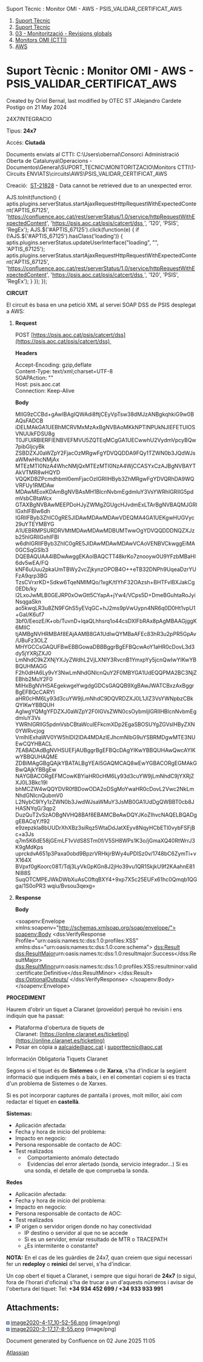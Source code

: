Suport Tècnic : Monitor OMI - AWS - PSIS\_VALIDAR\_CERTIFICAT\_AWS  

1.  [Suport Tècnic](index.html)
2.  [Suport Tècnic](13893782.html)
3.  [03 - Monitorització - Revisions globals](26313327.html)
4.  [Monitors OMI (CTTI)](26313608.html)
5.  [AWS](AWS_100008616.html)

Suport Tècnic : Monitor OMI - AWS - PSIS\_VALIDAR\_CERTIFICAT\_AWS
==================================================================

Created by Oriol Bernal, last modified by OTEC ST JAlejandro Cardete Postigo on 21 May 2024

24X7INTEGRACIO

Tipus: **24x7**

Accés: **Ciutadà**

Documents enviats al CTTI: C:\\Users\\obernal\\Consorci Administració Oberta de Catalunya\\Operacions - Documentos\\General\\SUPORT\_TECNIC\\MONITORITZACIO\\Monitors CTTI\\1- Circuits ENVIATS\\circuits\\AWS\\PSIS\_VALIDAR\_CERTIFICAT\_AWS

Creació:  [ST-21828](https://contacte.aoc.cat/browse/ST-21828?src=confmacro) - Data cannot be retrieved due to an unexpected error.

AJS.toInit(function() { aptis.plugins.serverStatus.startAjaxRequestHttpRequestWithExpectedContent('APTIS\_67125', 'https://confluence.aoc.cat/rest/serverStatus/1.0/service/httpRequestWithExpectedContent', 'https://psis.aoc.cat/psis/catcert/dss ', '120', 'PSIS', 'RegEx'); AJS.$('#APTIS\_67125').click(function(e) { if (!AJS.$('#APTIS\_67125').hasClass('loading')) { aptis.plugins.serverStatus.updateUserInterface("loading", "", 'APTIS\_67125'); aptis.plugins.serverStatus.startAjaxRequestHttpRequestWithExpectedContent('APTIS\_67125', 'https://confluence.aoc.cat/rest/serverStatus/1.0/service/httpRequestWithExpectedContent', 'https://psis.aoc.cat/psis/catcert/dss ', '120', 'PSIS', 'RegEx'); } }); });

**CIRCUIT**

El circuit és basa en una petició XML al servei SOAP DSS de PSIS desplegat a AWS:

1.  **Request**
    
    POST [https://psis.aoc.cat/psis/catcert/dss](https://psis.aoc.cat/psis/catcert/dss) 
    
    **Headers**
    
    Accept-Encoding: gzip,deflate  
    Content-Type: text/xml;charset=UTF-8  
    SOAPAction: ""  
    Host: psis.aoc.cat  
    Connection: Keep-Alive
    
    **Body**
    
    <Envelope xmlns="http://schemas.xmlsoap.org/soap/envelope/" xmlns:urn="urn:oasis:names:tc:dss:1.0:core:schema" xmlns:xd="http://www.w3.org/2000/09/xmldsig#">
      <Body>
        <urn:VerifyRequest Profile="urn:oasis:names:tc:dss:1.0:profiles:XSS">
          <urn:SignatureObject>
            <urn:Other>
              <xd:X509Data>
                <xd:X509Certificate>MIIG9zCCBd+gAwIBAgIQWAdi8ftjCEyVpTsw38dMJzANBgkqhkiG9w0BAQsFADCB
    iDELMAkGA1UEBhMCRVMxMzAxBgNVBAoMKkNPTlNPUkNJIEFETUlOSVNUUkFDSU8g
    T0JFUlRBIERFIENBVEFMVU5ZQTEqMCgGA1UECwwhU2VydmVpcyBQw7pibGljcyBk
    ZSBDZXJ0aWZpY2FjacOzMRgwFgYDVQQDDA9FQy1TZWN0b3JQdWJsaWMwHhcNMjAx
    MTEzMTI0NzA4WhcNMjQxMTEzMTI0NzA4WjCCASYxCzAJBgNVBAYTAkVTMR8wHQYD
    VQQKDBZPcmdhbml0emFjacOzIGRlIHByb3ZhMRgwFgYDVQRhDA9WQVRFUy1RMDAw
    MDAwMEoxKDAmBgNVBAsMH1BlcnNvbmEgdmluY3VsYWRhIGRlIG5pdmVsbCBtaWcx
    GTAXBgNVBAwMEEPDoHJyZWMgZGUgcHJvdmExLTArBgNVBAQMJGRlIGxhIFBlw6dh
    IGRlIFByb3ZhIC0gRE5JIDAwMDAwMDAwVDEQMA4GA1UEKgwHUGVyc29uYTEYMBYG
    A1UEBRMPSURDRVMtMDAwMDAwMDBUMTwwOgYDVQQDDDNQZXJzb25hIGRlIGxhIFBl
    w6dhIGRlIFByb3ZhIC0gRE5JIDAwMDAwMDAwVCAoVENBVCkwggEiMA0GCSqGSIb3
    DQEBAQUAA4IBDwAwggEKAoIBAQCTT48krKo7znooyw0U9YFzbMBaHl6dv5wEA/FQ
    kNF6uUuu2pkaUmTBWy2vcZjkynzOPOB4O++eTB32DNPh9UqeaDzrYUFzA9qrp3BG
    TzsCVrxrKD+Sdkw6TqeNMIMQo/1xgK/tIYhF32OAzsh+BHTFvlBXJakCg0EDb/ky
    I2LxoJwMLB0GEJRP0xOwGtt5CYapA+jYw4/VCps5D+DmeBGuhtaRoJyiNsqgaSkn
    ao5kwqLR3u8ZN9FGhS5yEVqGC+hJ2ms9pVwUypn4NR6q0D0Ht1vpU1+GaI/K6uf7
    3bf0/EeozE/K+ob/TuvnD+lqaQLhhsrq1o44csDXlFbRAx8pAgMBAAGjggK6MIIC
    tjAMBgNVHRMBAf8EAjAAMB8GA1UdIwQYMBaAFEc83hR3u2pPR5GpAv/UBuFz3OLZ
    MHYGCCsGAQUFBwEBBGowaDBBBggrBgEFBQcwAoY1aHR0cDovL3d3dy5jYXRjZXJ0
    LmNhdC9kZXNjYXJyZWdhL2VjLXNlY3RvcnB1YmxpYy5jcnQwIwYIKwYBBQUHMAGG
    F2h0dHA6Ly9vY3NwLmNhdGNlcnQuY2F0MBYGA1UdEQQPMA2BC3NjZEBhb2MuY2F0
    MIHxBgNVHSAEgekwgeYwgdgGDCsGAQQB9XgBAwJWATCBxzAxBggrBgEFBQcCARYl
    aHR0cHM6Ly93d3cuYW9jLmNhdC9DQVRDZXJ0L1JlZ3VsYWNpbzCBkQYIKwYBBQUH
    AgIwgYQMgYFDZXJ0aWZpY2F0IGVsZWN0csOybmljIGRlIHBlcnNvbmEgdmluY3Vs
    YWRhIGRlIG5pdmVsbCBtaWcuIEFkcmXDp2EgaSBOSUYgZGVsIHByZXN0YWRvcjog
    VmlhIExhaWV0YW5hIDI2IDA4MDAzIEJhcmNlbG9uYSBRMDgwMTE3NUEwCQYHBACL
    7EABADAdBgNVHSUEFjAUBggrBgEFBQcDAgYIKwYBBQUHAwQwcAYIKwYBBQUHAQME
    ZDBiMAgGBgQAjkYBATALBgYEAI5GAQMCAQ8wEwYGBACORgEGMAkGBwQAjkYBBgEw
    NAYGBACORgEFMCowKBYiaHR0cHM6Ly93d3cuYW9jLmNhdC9jYXRjZXJ0L3Bkc19l
    bhMCZW4wQQYDVR0fBDowODA2oDSgMoYwaHR0cDovL2Vwc2NkLmNhdGNlcnQubmV0
    L2NybC9lYy1zZWN0b3JwdWJsaWMuY3JsMB0GA1UdDgQWBBT0cb8JHASNYqG/3qp2
    DuzQuT2vSzAOBgNVHQ8BAf8EBAMCBeAwDQYJKoZIhvcNAQELBQADggEBACqY/f92
    e9zepzkla8bUUDrXhXBz3siRqz5WtaDdJatXEyv8NqyHCbETl0vybFSFjBc+a3Js
    q7m5K6dE58jGEmLF1vVdS8STm0f/V5SH8WPs1K3o/jGmaXQ40RtWrrJ3K9gMdKps
    uprckdvA651p3Paxa0obd9BpzrVRHkjrBWy4uPDlSz0v/1748bC6ZymTi+vX164X
    BVpxf0gKoorc08T/Tdj3LyVkGpKGn8J2jHo39vu1QR1SkjkU9f2KAahnE81Nl88S
    SuqOTCMPEJWkDWbXuAsC0ftqBXY4+9xp7X5c25EUFx61hc0Qmqb1QGga/1S0oPR3
    wqiu/Bvsou3qexg=</xd:X509Certificate>
              </xd:X509Data>
            </urn:Other>
          </urn:SignatureObject>
        </urn:VerifyRequest>
      </Body>
    </Envelope>
    
2.  **Response**
    
    **Body**
    
    <soapenv:Envelope xmlns:soapenv="http://schemas.xmlsoap.org/soap/envelope/">
       <soapenv:Body>
          <dss:VerifyResponse Profile="urn:oasis:names:tc:dss:1.0:profiles:XSS" xmlns:dss="urn:oasis:names:tc:dss:1.0:core:schema">
             <dss:Result>
                <dss:ResultMajor>urn:oasis:names:tc:dss:1.0:resultmajor:Success</dss:ResultMajor>
                <dss:ResultMinor>urn:oasis:names:tc:dss:1.0:profiles:XSS:resultminor:valid:certificate:Definitive</dss:ResultMinor>
             </dss:Result>
             <dss:OptionalOutputs/>
          </dss:VerifyResponse>
       </soapenv:Body>
    </soapenv:Envelope>           
    

**PROCEDIMENT**

Haurem d'obrir un tiquet a Claranet (proveïdor) perquè ho revisin i ens indiquin que ha passat: 

*   Plataforma d'obertura de tiquets de Claranet: [https://online.claranet.es/ticketing](https://online.claranet.es/ticketing)
*   Posar en còpia a [aalcaide@aoc.cat](mailto:aalcaide@aoc.cat) i [suporttecnic@aoc.cat](mailto:suporttecnic@aoc.cat)

  

Información Obligatoria Tiquets Claranet

Segons si el tiquet és de **Sistemes** o de **Xarxa**, s'ha d'indicar la següent informació que indiquem més a baix, i en el comentari copiem si es tracta d'un problema de Sistemes o de Xarxes.

Si es pot incorporar captures de pantalla i proves, molt millor, així com redactar el tiquet en **castellà**.

**Sistemas:**

*   Aplicación afectada:
*   Fecha y hora de inicio del problema:
*   Impacto en negocio:
*   Persona responsable de contacto de AOC:
*   Test realizados
    *     Comportamiento anómalo detectado
    *     Evidencias del error alertado (sonda, servicio integrador...) Si es una sonda, el detalle de que comprueba la sonda.

**Redes**

*   Aplicación afectada:
*   Fecha y hora de inicio del problema:
*   Impacto en negocio:
*   Persona responsable de contacto de AOC:
*   Test realizados
*   IP origen o servidor origen donde no hay conectividad
    *   IP destino o servidor al que no se accede
    *   Si es un servidor, enviar resultado de MTR o TRACEPATH
    *   ¿Es intermitente o constante?

**NOTA:** En el cas de les guàrdies de 24x7, quan creiem que sigui necessari fer un **redeploy** o **reinici** del servei, s'ha d'indicar.

Un cop obert el tiquet a Claranet, i sempre que sigui horari de **24x7** (o sigui, fora de l'horari d'oficina) s'ha de trucar a un d'aquests números i avisar de l'obertura del tiquet: Tel: **+34 934 452 699 / +34 933 933 991**

  

  

Attachments:
------------

![](images/icons/bullet_blue.gif) [image2020-4-17\_10-52-56.png](attachments/100009214/100009215.png) (image/png)  
![](images/icons/bullet_blue.gif) [image2020-3-17\_17-8-55.png](attachments/100009214/100009216.png) (image/png)  

Document generated by Confluence on 02 June 2025 11:05

[Atlassian](http://www.atlassian.com/)